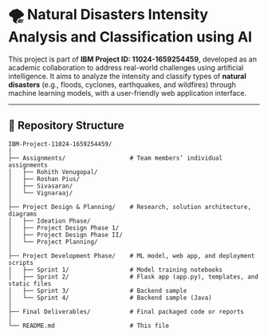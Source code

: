 # 🌪️ Natural Disasters Intensity Analysis and Classification using AI

This project is part of **IBM Project ID: 11024-1659254459**, developed as an academic collaboration to address real-world challenges using artificial intelligence. It aims to analyze the intensity and classify types of **natural disasters** (e.g., floods, cyclones, earthquakes, and wildfires) through machine learning models, with a user-friendly web application interface.

---

## 📁 Repository Structure

```text
IBM-Project-11024-1659254459/
│
├── Assignments/                  # Team members’ individual assignments
│   ├── Rohith Venugopal/
│   ├── Roshan Pius/
│   ├── Sivasaran/
│   └── Vignaraaj/
│
├── Project Design & Planning/    # Research, solution architecture, diagrams
│   ├── Ideation Phase/
│   ├── Project Design Phase 1/
│   ├── Project Design Phase II/
│   └── Project Planning/
│
├── Project Development Phase/    # ML model, web app, and deployment scripts
│   ├── Sprint 1/                 # Model training notebooks
│   ├── Sprint 2/                 # Flask app (app.py), templates, and static files
│   ├── Sprint 3/                 # Backend sample
│   └── Sprint 4/                 # Backend sample (Java)
│
├── Final Deliverables/           # Final packaged code or reports
│
└── README.md                     # This file
